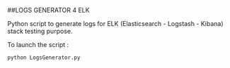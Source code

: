 ##LOGS GENERATOR 4 ELK

Python script to generate logs for ELK (Elasticsearch - Logstash - Kibana) stack testing purpose.

To launch the script :
```
python LogsGenerator.py
```